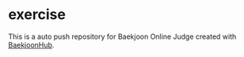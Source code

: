 # exercise
This is a auto push repository for Baekjoon Online Judge created with [BaekjoonHub](https://github.com/BaekjoonHub/BaekjoonHub).
